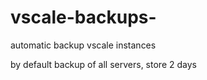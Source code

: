 # vscale-backups-

automatic backup vscale instances

by default backup of all servers, store 2 days

